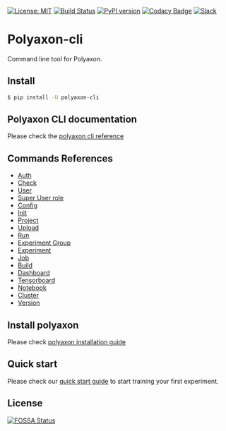 [![License: MIT](https://img.shields.io/badge/License-MIT-green.svg)](LICENSE)
[![Build Status](https://travis-ci.org/polyaxon/polyaxon-cli.svg?branch=master)](https://travis-ci.org/polyaxon/polyaxon-cli)
[![PyPI version](https://badge.fury.io/py/polyaxon-cli.svg)](https://badge.fury.io/py/polyaxon-cli)
[![Codacy Badge](https://api.codacy.com/project/badge/Grade/71ac59d072a241e8aa25d01dd45773a0)](https://www.codacy.com/app/polyaxon/polyaxon-cli?utm_source=github.com&amp;utm_medium=referral&amp;utm_content=polyaxon/polyaxon-cli&amp;utm_campaign=Badge_Grade)
[![Slack](https://img.shields.io/badge/chat-on%20slack-aadada.svg?logo=slack&longCache=true)](https://join.slack.com/t/polyaxon/shared_invite/enQtMzQ0ODc2MDg1ODc0LWY2ZTdkMTNmZjBlZmRmNjQxYmYwMTBiMDZiMWJhODI2ZTk0MDU4Mjg5YzA5M2NhYzc5ZjhiMjczMDllYmQ2MDg)

# Polyaxon-cli

Command line tool for Polyaxon.


## Install

```bash
$ pip install -U polyaxon-cli
```

## Polyaxon CLI documentation

Please check the [polyaxon cli reference](https://docs.polyaxon.com/references/polyaxon-cli/)


## Commands References

 * [Auth](https://docs.polyaxon.com/references/polyaxon-cli/auth/)
 * [Check](https://docs.polyaxon.com/references/polyaxon-cli/check)
 * [User](https://docs.polyaxon.com/references/polyaxon-cli/user)
 * [Super User role](https://docs.polyaxon.com/references/polyaxon-cli/superuser)
 * [Config](https://docs.polyaxon.com/references/polyaxon-cli/config)
 * [Init](https://docs.polyaxon.com/references/polyaxon-cli/init)
 * [Project](https://docs.polyaxon.com/references/polyaxon-cli/project)
 * [Upload](https://docs.polyaxon.com/references/polyaxon-cli/upload)
 * [Run](https://docs.polyaxon.com/references/polyaxon-cli/run)
 * [Experiment Group](https://docs.polyaxon.com/references/polyaxon-cli/experiment-group)
 * [Experiment](https://docs.polyaxon.com/references/polyaxon-cli/experiment)
 * [Job](https://docs.polyaxon.com/references/polyaxon-cli/job)
 * [Build](https://docs.polyaxon.com/references/polyaxon-cli/build)
 * [Dashboard](https://docs.polyaxon.com/references/polyaxon-cli/dashboard)
 * [Tensorboard](https://docs.polyaxon.com/references/polyaxon-cli/tensorboard)
 * [Notebook](https://docs.polyaxon.com/references/polyaxon-cli/notebook)
 * [Cluster](https://docs.polyaxon.com/references/polyaxon-cli/cluster)
 * [Version](https://docs.polyaxon.com/references/polyaxon-cli/version)

## Install polyaxon

Please check [polyaxon installation guide](https://docs.polyaxon.com/installation/introduction)


## Quick start

Please check our [quick start guide](https://docs.polyaxon.com/quick_start) to start training your first experiment.

## License

[![FOSSA Status](https://app.fossa.io/api/projects/git%2Bgithub.com%2Fpolyaxon%2Fpolyaxon-cli.svg?type=large)](https://app.fossa.io/projects/git%2Bgithub.com%2Fpolyaxon%2Fpolyaxon-cli?ref=badge_large)
